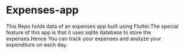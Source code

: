 # Expenses-app
This Repo  holds data of an expenses app built using Flutter.The special feature of this app is  that it uses sqlite database to store the expenses.Hence You can track your expenses and analyze your expenditure on each day.

